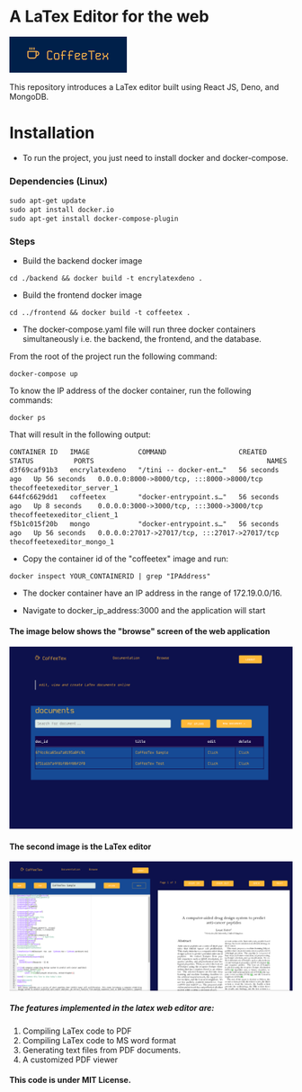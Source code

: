 
# A LaTex Editor for the web
![alt text](./favicon.png)

This repository introduces a LaTex editor built using React JS, Deno, and MongoDB.

# Installation
- To run the project, you just need to install docker and docker-compose. 

### Dependencies (Linux)

```
sudo apt-get update
sudo apt install docker.io
sudo apt-get install docker-compose-plugin
```

### Steps

- Build the backend docker image
```
cd ./backend && docker build -t encrylatexdeno .
```

- Build the frontend docker image
```
cd ../frontend && docker build -t coffeetex .
```

- The docker-compose.yaml file will run three docker containers simultaneously i.e. the backend, the frontend, and the database.

From the root of the project run the following command:
```
docker-compose up
```

To know the IP address of the docker container, run the following commands:

```
docker ps
```
That will result in the following output:
```
CONTAINER ID   IMAGE            COMMAND                  CREATED          STATUS          PORTS                                           NAMES
d3f69caf91b3   encrylatexdeno   "/tini -- docker-ent…"   56 seconds ago   Up 56 seconds   0.0.0.0:8000->8000/tcp, :::8000->8000/tcp       thecoffeetexeditor_server_1
644fc6629dd1   coffeetex        "docker-entrypoint.s…"   56 seconds ago   Up 8 seconds    0.0.0.0:3000->3000/tcp, :::3000->3000/tcp       thecoffeetexeditor_client_1
f5b1c015f20b   mongo            "docker-entrypoint.s…"   56 seconds ago   Up 56 seconds   0.0.0.0:27017->27017/tcp, :::27017->27017/tcp   thecoffeetexeditor_mongo_1
```

- Copy the container id of the "coffeetex" image and run:

```
docker inspect YOUR_CONTAINERID | grep "IPAddress"
```

- The docker container have an IP address in the range of 172.19.0.0/16.

- Navigate to docker_ip_address:3000 and the application will start

#### The image below shows the "browse" screen of the web application
![alt text](./browse.png)


#### The second image is the LaTex editor 
![alt text](./editor.png)

##### The features implemented in the latex web editor are:
1. Compiling LaTex code to PDF
2. Compiling LaTex code to MS word format
3. Generating text files from PDF documents.
4. A customized PDF viewer 

#### This code is under MIT License.

